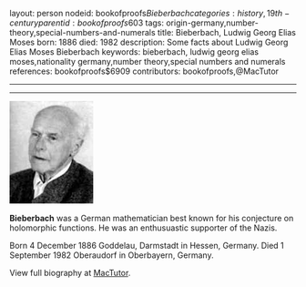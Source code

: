 layout: person
nodeid: bookofproofs$Bieberbach
categories: history,19th-century
parentid: bookofproofs$603
tags: origin-germany,number-theory,special-numbers-and-numerals
title: Bieberbach, Ludwig Georg Elias Moses
born: 1886
died: 1982
description: Some facts about Ludwig Georg Elias Moses Bieberbach
keywords: bieberbach, ludwig georg elias moses,nationality germany,number theory,special numbers and numerals
references: bookofproofs$6909
contributors: bookofproofs,@MacTutor

---


---

![Bieberbach.jpg](https://github.com/bookofproofs/bookofproofs.github.io/blob/main/_sources/_assets/images/portraits/Bieberbach.jpg?raw=true)

**Bieberbach** was a German mathematician best known for his conjecture on holomorphic functions. He was an enthusuastic supporter of the Nazis.

Born 4 December 1886 Goddelau, Darmstadt in Hessen, Germany. Died 1 September 1982 Oberaudorf in Oberbayern, Germany.


View full biography at [MacTutor](https://mathshistory.st-andrews.ac.uk/Biographies/Bieberbach/).